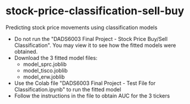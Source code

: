 # stock-price-classification-sell-buy
Predicting stock price movements using classification models

- Do not run the "DADS6003 Final Project - Stock Price Buy/Sell Classification". You may view it to see how the fitted models were obtained.
- Download the 3 fitted model files:
  - model_sprc.joblib
  - model_tisco.joblib
  - model_erw.joblib
- Use the Colab file "DADS6003 Final Project - Test File for Classification.ipynb" to run the fitted model
- Follow the instructions in the file to obtain AUC for the 3 tickers
